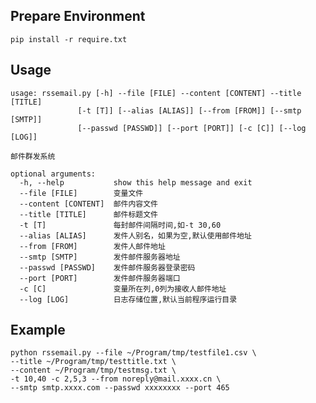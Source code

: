 ## Prepare Environment
    pip install -r require.txt

## Usage
    usage: rssemail.py [-h] --file [FILE] --content [CONTENT] --title [TITLE]
                   [-t [T]] [--alias [ALIAS]] [--from [FROM]] [--smtp [SMTP]]
                   [--passwd [PASSWD]] [--port [PORT]] [-c [C]] [--log [LOG]]

    邮件群发系统

    optional arguments:
      -h, --help           show this help message and exit
      --file [FILE]        变量文件
      --content [CONTENT]  邮件内容文件
      --title [TITLE]      邮件标题文件
      -t [T]               每封邮件间隔时间,如-t 30,60
      --alias [ALIAS]      发件人别名，如果为空,默认使用邮件地址
      --from [FROM]        发件人邮件地址
      --smtp [SMTP]        发件邮件服务器地址
      --passwd [PASSWD]    发件邮件服务器登录密码
      --port [PORT]        发件邮件服务器端口
      -c [C]               变量所在列,0列为接收人邮件地址
      --log [LOG]          日志存储位置,默认当前程序运行目录


## Example
    python rssemail.py --file ~/Program/tmp/testfile1.csv \
    --title ~/Program/tmp/testtitle.txt \
    --content ~/Program/tmp/testmsg.txt \
    -t 10,40 -c 2,5,3 --from noreply@mail.xxxx.cn \
    --smtp smtp.xxxx.com --passwd xxxxxxxx --port 465
